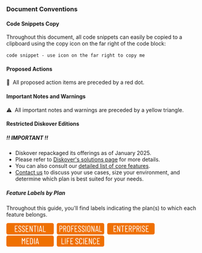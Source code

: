 ### Document Conventions

#### Code Snippets Copy

Throughout this document, all code snippets can easily be copied to a clipboard using the copy icon on the far right of the code block:

```
code snippet - use icon on the far right to copy me
```
#### Proposed Actions

🔴 &nbsp;All proposed action items are preceded by a red dot.

#### Important Notes and Warnings

⚠️ &nbsp;All important notes and warnings are preceded by a yellow triangle.

#### Restricted Diskover Editions

##### ‼️ IMPORTANT ‼️ 

  - Diskover repackaged its offerings as of January 2025.
  - Please refer to [Diskover's solutions page](https://diskoverdata.com/solutions/) for more details.
  - You can also consult our [detailed list of core features](https://diskoverdata.com/platform/features/).
  - [Contact us](https://diskoverdata.com/contact/) to discuss your use cases, size your environment, and determine which plan is best suited for your needs.

##### Feature Labels by Plan

Throughout this guide, you'll find labels indicating the plan(s) to which each feature belongs.

<img src="images/button_edition_essential.png" width="125">&nbsp;&nbsp;<img src="images/button_edition_professional.png" width="125">&nbsp;&nbsp;<img src="images/button_edition_enterprise.png" width="125">&nbsp;&nbsp;<img src="images/button_edition_media.png" width="125">&nbsp;&nbsp;<img src="images/button_edition_life_science.png" width="125">

